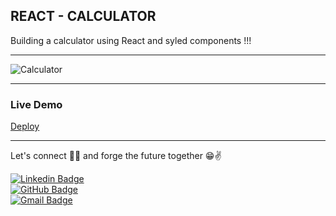 ## REACT - CALCULATOR

Building a calculator using React and syled components !!!

---

![Calculator](./src/components/image/calculator.png)

---

### Live Demo

[Deploy](https://calculator-e6599.web.app/ "Deploy")

---

Let's connect 👨‍💻 and forge the future together 😁✌

[![Linkedin Badge](https://img.shields.io/badge/-Walter_Cuberas-blue?style=flat-square&logo=Linkedin&logoColor=white&link=https://www.linkedin.com/in/walter-cuberas-dev/)](https://www.linkedin.com/in/walter-cuberas-dev/)
</br>
[![GitHub Badge](https://img.shields.io/badge/-wcuberas-100000?style=flat-square&logo=github&logoColor=white&link=https://github.com/wcuberas/)](https://github.com/wcuberas/)
</br>
[![Gmail Badge](https://img.shields.io/badge/-wcuberas@gmail.com-c14438?style=flat-square&logo=Gmail&logoColor=white&link=mailto:wcuberas@gmail.com)](mailto:wcuberas@gmail.com)

